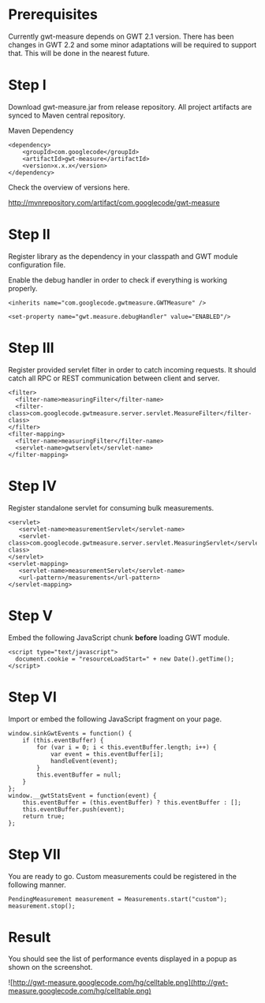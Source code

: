 # Prerequisites #

Currently gwt-measure depends on GWT 2.1 version.
There has been changes in GWT 2.2 and some minor adaptations will be required to support that. This will be done in the nearest future.

# Step I #

Download gwt-measure.jar from release repository. All project artifacts are synced to Maven central repository.

Maven Dependency
```
<dependency>
    <groupId>com.googlecode</groupId>
    <artifactId>gwt-measure</artifactId>
    <version>x.x.x</version>
</dependency>
```

Check the overview of versions here.

http://mvnrepository.com/artifact/com.googlecode/gwt-measure

# Step II #

Register library as the dependency in your classpath and GWT module configuration file.

Enable the debug handler in order to check if everything is working properly.

```
<inherits name="com.googlecode.gwtmeasure.GWTMeasure" />

<set-property name="gwt.measure.debugHandler" value="ENABLED"/>
```

# Step III #

Register provided servlet filter in order to catch incoming requests. It should catch all RPC or REST communication between client and server.

```
<filter>
  <filter-name>measuringFilter</filter-name>
  <filter-class>com.googlecode.gwtmeasure.server.servlet.MeasureFilter</filter-class>
</filter>
<filter-mapping>
  <filter-name>measuringFilter</filter-name>
  <servlet-name>gwtservlet</servlet-name>
</filter-mapping>
```

# Step IV #

Register standalone servlet for consuming bulk measurements.

```
<servlet>
   <servlet-name>measurementServlet</servlet-name>
   <servlet-class>com.googlecode.gwtmeasure.server.servlet.MeasuringServlet</servlet-class>
</servlet>
<servlet-mapping>
   <servlet-name>measurementServlet</servlet-name>
   <url-pattern>/measurements</url-pattern>
</servlet-mapping>
```

# Step V #

Embed the following JavaScript chunk **before** loading GWT module.

```
<script type="text/javascript">                
  document.cookie = "resourceLoadStart=" + new Date().getTime();
</script>
```

# Step VI #

Import or embed the following JavaScript fragment on your page.

```
window.sinkGwtEvents = function() {
    if (this.eventBuffer) {        
        for (var i = 0; i < this.eventBuffer.length; i++) {
            var event = this.eventBuffer[i];
            handleEvent(event);
        }
        this.eventBuffer = null;
    }
};
window.__gwtStatsEvent = function(event) {
    this.eventBuffer = (this.eventBuffer) ? this.eventBuffer : [];
    this.eventBuffer.push(event);
    return true;
};
```

# Step VII #

You are ready to go. Custom measurements could be registered in the following manner.

```
PendingMeasurement measurement = Measurements.start("custom");
measurement.stop();
```

# Result #

You should see the list of performance events displayed in a popup as shown on the screenshot.

![http://gwt-measure.googlecode.com/hg/celltable.png](http://gwt-measure.googlecode.com/hg/celltable.png)